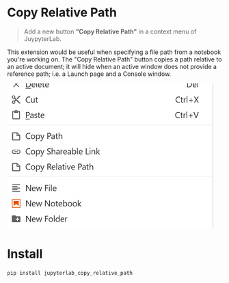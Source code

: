 # Copy Relative Path

> Add a new button **"Copy Relative Path"** in a context menu of JuypyterLab.


This extension would be useful when specifying a file path from a notebook you're working on. The "Copy Relative Path" button copies a path relative to an active document; it will hide when an active window does not provide a reference path; i.e. a Launch page and a Console window.


![copy relative path demo](preview.png)


# Install

```shell
pip install jupyterlab_copy_relative_path
```
